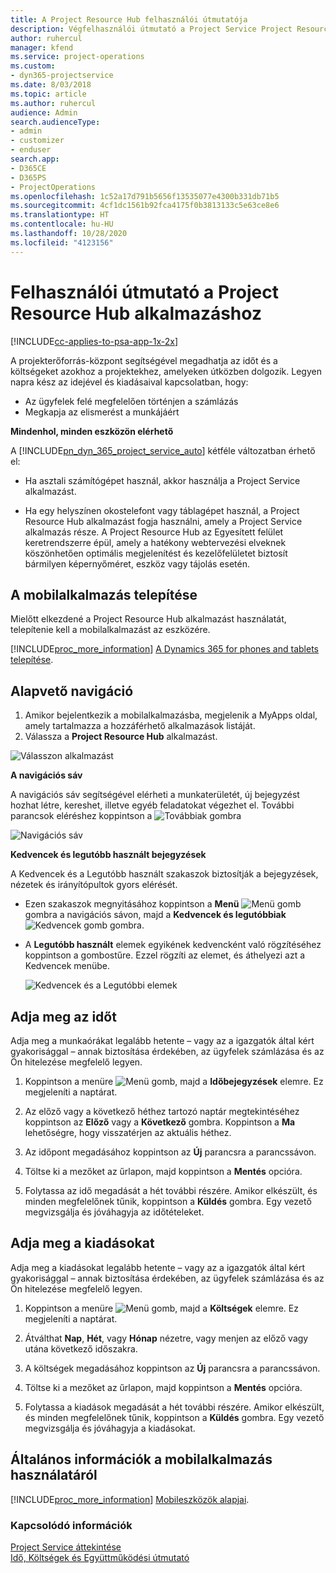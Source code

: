 ```yaml
---
title: A Project Resource Hub felhasználói útmutatója
description: Végfelhasználói útmutató a Project Service Project Resource Hub alkalmazásához
author: ruhercul
manager: kfend
ms.service: project-operations
ms.custom:
- dyn365-projectservice
ms.date: 8/03/2018
ms.topic: article
ms.author: ruhercul
audience: Admin
search.audienceType:
- admin
- customizer
- enduser
search.app:
- D365CE
- D365PS
- ProjectOperations
ms.openlocfilehash: 1c52a17d791b5656f13535077e4300b331db71b5
ms.sourcegitcommit: 4cf1dc1561b92fca4175f0b3813133c5e63ce8e6
ms.translationtype: HT
ms.contentlocale: hu-HU
ms.lasthandoff: 10/28/2020
ms.locfileid: "4123156"
---
```

# <a name="user-guide-for-project-resource-hub"></a>Felhasználói útmutató a Project Resource Hub alkalmazáshoz

[!INCLUDE[cc-applies-to-psa-app-1x-2x](../includes/cc-applies-to-psa-app-1x-2x.md)]

A projekterőforrás-központ segítségével megadhatja az időt és a költségeket azokhoz a projektekhez, amelyeken útközben dolgozik. Legyen napra kész az idejével és kiadásaival kapcsolatban, hogy:

- Az ügyfelek felé megfelelően történjen a számlázás
- Megkapja az elismerést a munkájáért

**Mindenhol, minden eszközön elérhető**

A [!INCLUDE[pn_dyn_365_project_service_auto](../includes/pn-dyn-365-project-service-auto.md)] kétféle változatban érhető el: 

- Ha asztali számítógépet használ, akkor használja a Project Service alkalmazást. 

- Ha egy helyszínen okostelefont vagy táblagépet használ, a Project Resource Hub alkalmazást fogja használni, amely a Project Service alkalmazás része. A Project Resource Hub az Egyesített felület keretrendszerre épül, amely a hatékony webtervezési elveknek köszönhetően optimális megjelenítést és kezelőfelületet biztosít bármilyen képernyőméret, eszköz vagy tájolás esetén. 


## <a name="install-the-mobile-app"></a>A mobilalkalmazás telepítése
Mielőtt elkezdené a Project Resource Hub alkalmazást használatát, telepítenie kell a mobilalkalmazást az eszközére. 

[!INCLUDE[proc_more_information](../includes/proc-more-information.md)] [A Dynamics 365 for phones and tablets telepítése](https://docs.microsoft.com/dynamics365/mobile-app/install-dynamics-365-for-phones-and-tablets).

## <a name="basic-navigation"></a>Alapvető navigáció
1.  Amikor bejelentkezik a mobilalkalmazásba, megjelenik a MyApps oldal, amely tartalmazza a hozzáférhető alkalmazások listáját. 
2.  Válassza a **Project Resource Hub** alkalmazást.

![Válasszon alkalmazást](media/chooseApp_1.png "Válasszon alkalmazást")

**A navigációs sáv**

A navigációs sáv segítségével elérheti a munkaterületét, új bejegyzést hozhat létre, kereshet, illetve egyéb feladatokat végezhet el. További parancsok eléréshez koppintson a ![Továbbiak gombra](media/MoreButton.png "Továbbiak gomb")

![Navigációs sáv](media/NavBar_2.png "Navigációs sáv")

**Kedvencek és legutóbb használt bejegyzések**

A Kedvencek és a Legutóbb használt szakaszok biztosítják a bejegyzések, nézetek és irányítópultok gyors elérését. 

- Ezen szakaszok megnyitásához koppintson a **Menü** ![Menü gomb](media/MenuButton.png "Menü gomb") gombra a navigációs sávon, majd a **Kedvencek és legutóbbiak** ![Kedvencek gomb](media/FavButton.png "Fav gomb") gombra.

- A **Legutóbb használt** elemek egyikének kedvencként való rögzítéséhez koppintson a gombostűre. Ezzel rögzíti az elemet, és áthelyezi azt a Kedvencek menübe.

  ![Kedvencek és a Legutóbbi elemek](media/Favs_3.png "Kedvencek és a Legutóbbi elemek")
 
## <a name="enter-time"></a>Adja meg az időt
Adja meg a munkaórákat legalább hetente – vagy az a igazgatók által kért gyakorisággal – annak biztosítása érdekében, az ügyfelek számlázása és az Ön hitelezése megfelelő legyen.

1. Koppintson a menüre ![Menü gomb](media/MenuButton.png "Menü gomb"), majd a **Időbejegyzések** elemre. Ez megjeleníti a naptárat.

2. Az előző vagy a következő héthez tartozó naptár megtekintéséhez koppintson az **Előző** vagy a **Következő** gombra. Koppintson a **Ma** lehetőségre, hogy visszatérjen az aktuális héthez.

3. Az időpont megadásához koppintson az **Új** parancsra a parancssávon. 

4. Töltse ki a mezőket az űrlapon, majd koppintson a **Mentés** opcióra.

5. Folytassa az idő megadását a hét további részére. Amikor elkészült, és minden megfelelőnek tűnik, koppintson a **Küldés** gombra. Egy vezető megvizsgálja és jóváhagyja az időtételeket.

## <a name="enter-expenses"></a>Adja meg a kiadásokat 
Adja meg a kiadásokat legalább hetente – vagy az a igazgatók által kért gyakorisággal – annak biztosítása érdekében, az ügyfelek számlázása és az Ön hitelezése megfelelő legyen.

1. Koppintson a menüre ![Menü gomb](media/MenuButton.png "Menü gomb"), majd a **Költségek** elemre. Ez megjeleníti a naptárat.

2. Átválthat **Nap**, **Hét**, vagy **Hónap** nézetre, vagy menjen az előző vagy utána következő időszakra. 

3. A költségek megadásához koppintson az **Új** parancsra a parancssávon. 

4. Töltse ki a mezőket az űrlapon, majd koppintson a **Mentés** opcióra.

5. Folytassa a kiadások megadását a hét további részére. Amikor elkészült, és minden megfelelőnek tűnik, koppintson a **Küldés** gombra. Egy vezető megvizsgálja és jóváhagyja a kiadásokat.

## <a name="general-information-on-how-to-use-the-mobile-app"></a>Általános információk a mobilalkalmazás használatáról 
[!INCLUDE[proc_more_information](../includes/proc-more-information.md)] [Mobileszközök alapjai](https://docs.microsoft.com/dynamics365/mobile-app/dynamics-365-phones-tablets-users-guide).

### <a name="see-also"></a>Kapcsolódó információk  
 [Project Service áttekintése](../psa/overview.md)   
 [Idő, Költségek és Együttműködési útmutató](../psa/time-expense-collaboration-guide.md)   
 
